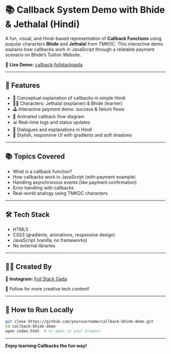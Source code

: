 # 📚 Callback System Demo with Bhide & Jethalal (Hindi)

A fun, visual, and Hindi-based representation of **Callback Functions** using popular characters **Bhide** and **Jethalal** from *TMKOC*. This interactive demo explains how callbacks work in JavaScript through a relatable payment scenario on Bhide’s Tuition Website.

🔗 **Live Demo:** [callback-fullstackgada](https://callback-fullstackgada.netlify.app/)

---

## 🎯 Features

- 🧠 Conceptual explanation of callbacks in simple Hindi
- 🧑‍💼 Characters: Jethalal (explainer) & Bhide (learner)
- 🕹️ Interactive payment demo: success & failure flows
- 🔄 Animated callback flow diagram
- 📊 Real-time logs and status updates
- 💬 Dialogues and explanations in Hindi
- 🌈 Stylish, responsive UI with gradients and soft shadows

---

## 📚 Topics Covered

- What is a callback function?
- How callbacks work in JavaScript (with payment example)
- Handling asynchronous events (like payment confirmation)
- Error handling with callbacks
- Real-world analogy using TMKOC characters

---

## 🛠️ Tech Stack

- HTML5
- CSS3 (gradients, animations, responsive design)
- JavaScript (vanilla, no frameworks)
- No external libraries

---

## 👨‍🎨 Created By

🔗 **Instagram:** [Full Stack Gada](https://www.instagram.com/fullstackgada/)

🤝 Follow for more creative tech content!

---

## 🧪 How to Run Locally

```bash
git clone https://github.com/yourusername/callback-bhide-demo.git
cd callback-bhide-demo
open index.html  # or open in your browser
```

---

**Enjoy learning Callbacks the fun way!**
